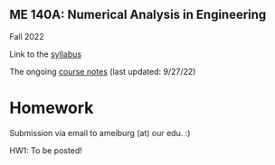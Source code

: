 ## ME 140A: Numerical Analysis in Engineering

Fall 2022

Link to the [syllabus](./140A%20Syllabus%202022.pdf)

The ongoing [course notes](./ME140A_Notes.pdf) (last updated: 9/27/22)

# Homework

Submission via email to ameiburg (at) our edu. :)

HW1: To be posted!
